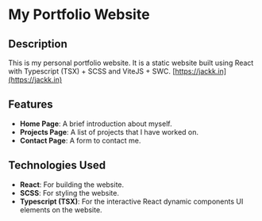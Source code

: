 # My Portfolio Website

## Description
This is my personal portfolio website. It is a static website built using React with Typescript (TSX) + SCSS and ViteJS + SWC. 
[https://jackk.in](https://jackk.in)

## Features
- **Home Page**: A brief introduction about myself.
- **Projects Page**: A list of projects that I have worked on.
- **Contact Page**: A form to contact me.

## Technologies Used
- **React**: For building the website.
- **SCSS**: For styling the website.
- **Typescript (TSX)**: For the interactive React dynamic components UI elements on the website.
